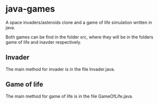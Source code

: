 # java-games
A space invaders/asteroids clone and a game of life simulation written in java.

Both games can be find in the folder src, where they will be in the folders game of life and inavder respectively.

## Invader
The main method for invader is in the file Invader.java.

## Game of life
The main method for game of life is in the file GameOfLife.java.

